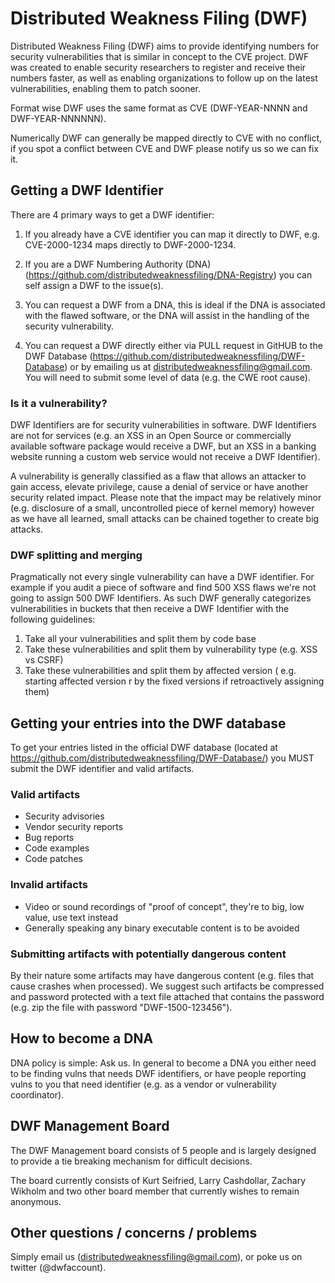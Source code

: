 # Distributed Weakness Filing (DWF)

Distributed Weakness Filing (DWF) aims to provide identifying numbers for security vulnerabilities that is similar in concept to the CVE project. DWF was created to enable security researchers to register and receive their numbers faster, as well as enabling organizations to follow up on the latest vulnerabilities, enabling them to patch sooner. 

Format wise DWF uses the same format as CVE (DWF-YEAR-NNNN and DWF-YEAR-NNNNNN).

Numerically DWF can generally be mapped directly to CVE with no conflict, if you spot a conflict between CVE and DWF please notify us so we can fix it.

## Getting a DWF Identifier

There are 4 primary ways to get a DWF identifier:

1) If you already have a CVE identifier you can map it directly to DWF, e.g. CVE-2000-1234 maps directly to DWF-2000-1234.

2) If you are a DWF Numbering Authority (DNA) (https://github.com/distributedweaknessfiling/DNA-Registry) you can self assign a DWF to the issue(s).

3) You can request a DWF from a DNA, this is ideal if the DNA is associated with the flawed software, or the DNA will assist in the handling of the security vulnerability.

4) You can request a DWF directly either via PULL request in GitHUB to the DWF Database (https://github.com/distributedweaknessfiling/DWF-Database) or by emailing us at distributedweaknessfiling@gmail.com. You will need to submit some level of data (e.g. the CWE root cause).

### Is it a vulnerability?

DWF Identifiers are for security vulnerabilities in software. DWF Identifiers are not for services (e.g. an XSS in an Open Source or commercially available software package would receive a DWF, but an XSS in a banking website running a custom web service would not receive a DWF Identifier).

A vulnerability is generally classified as a flaw that allows an attacker to gain access, elevate privilege, cause a denial of service or have another security related impact. Please note that the impact may be relatively minor (e.g. disclosure of a small, uncontrolled piece of kernel memory) however as we have all learned, small attacks can be chained together to create big attacks.

### DWF splitting and merging 

Pragmatically not every single vulnerability can have a DWF identifier. For example if you audit a piece of software and find 500 XSS flaws we're not going to assign 500 DWF Identifiers. As such DWF generally categorizes vulnerabilities in buckets that then receive a DWF Identifier with the following guidelines:

1. Take all your vulnerabilities and split them by code base
2. Take these vulnerabilities and split them by vulnerability type (e.g. XSS vs CSRF)
3. Take these vulnerabilities and split them by affected version ( e.g. starting affected version r by the fixed versions if retroactively assigning them)

## Getting your entries into the DWF database

To get your entries listed in the official DWF database (located at https://github.com/distributedweaknessfiling/DWF-Database/) you MUST submit the DWF identifier and valid artifacts. 

### Valid artifacts

* Security advisories
* Vendor security reports
* Bug reports
* Code examples
* Code patches

### Invalid artifacts

* Video or sound recordings of "proof of concept", they're to big, low value, use text instead
* Generally speaking any binary executable content is to be avoided

### Submitting artifacts with potentially dangerous content

By their nature some artifacts may have dangerous content (e.g. files that cause crashes when processed). We suggest such artifacts be compressed and password protected with a text file attached that contains the password (e.g. zip the file with password "DWF-1500-123456"). 

## How to become a DNA

DNA policy is simple: Ask us. In general to become a DNA you either need to be finding vulns that needs DWF identifiers, or have people reporting vulns to you that need identifier (e.g. as a vendor or vulnerability coordinator).

## DWF Management Board

The DWF Management board consists of 5 people and is largely designed to provide a tie breaking mechanism for difficult decisions.

The board currently consists of Kurt Seifried, Larry Cashdollar, Zachary Wikholm and two other board member that currently wishes to remain anonymous. 

## Other questions / concerns / problems

Simply email us (distributedweaknessfiling@gmail.com), or poke us on twitter (@dwfaccount). 
